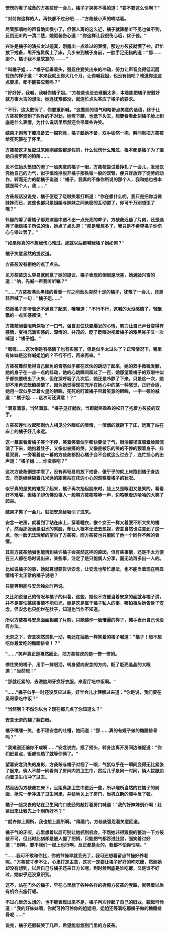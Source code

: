 <link rel="stylesheet" href="../../styles/text.css" />

**愣愣的看了戒备的方莜莜好一会儿，橘子才哭笑不得的道："要不要这么快啊？"**

**"对付你这样的人，再快都不过分吧......"方莜莜小声的嘀咕着。**

**尽管那嘀咕的声音确实很小了，但俩人离的这么近，橘子就算想听不见也做不到，反倒还听的一清二楚，她假装伤心道："你这样让我很伤心哦，优子酱。"**

**兴许是橘子的演技太过逼真，刚露出一点难过的表情，那边方莜莜就慌了神，赶忙放下戒备，甩开拖鞋爬上了床，几步来到橘子身前，一脸手足无措的道："那......那个，橘子我不是故意的------"**

**"叫橘子姐......"橘子低垂着头，强忍住要笑出来的冲动，努力让声音变得低沉而忧伤的样子道："本来我就比你大几个月，让你喊我姐，也没有错吧？难道你连这点要求，都不能答应我吗？"**

**"好好好，我喊，我喊你橘子姐。"方莜莜也没去琢磨太多，本着能把橘子安慰好就万事大吉的想法，她连犹豫都没，就连忙点头答应了橘子的要求。**

**"不行，这太敷衍了，你要重新喊。"这撒娇的语气和略带点笑意的话语，终于让方莜莜察觉到了些许的不对劲，她弯下腰，也低下头去，想要看看此刻橘子脸上到底是什么表情，为什么说话里居然还会带着些许笑。**

**结果才刚弯下腰准备去一探究竟，橘子趁她不备，双手猛然一抱，瞬间就把方莜莜给死死箍在了怀里。**

**方莜莜这才反应过来刚刚那些都是假的，什么忧伤什么难过，根本都是橘子为了骗她自投罗网的陷阱......**

**忍不住抬头愤恨的瞪了一脸笑意的橘子一眼，方莜莜尝试着挣扎了一会儿，发现仅凭她自己的力气，似乎很难挣脱开橘子那铁钳一般的双臂，便只好放弃了徒劳的动作，转而无力的朝橘子说道："橘子，我真的不像你所说的那个人，我和她也根本就是两个人，我......"**

**方莜莜话没说完，橘子便眨了眨眼笑着打断道："你在想什么呢，我只是把你当做妹妹而已，这些也都只是姐姐与妹妹之间亲密的互动罢了，你可千万别想歪了哦？"**

**怀疑的看了看橘子那双漆黑中透不出一点光亮的眸子，方莜莜迟疑了片刻，还是选择了相信橘子所说的话，她点了点头道："那是我想多了，我只是不希望橘子你伤心与难过罢了。"**

**"如果你真的不想我伤心难过，那就以后都喊我橘子姐如何？"**

**橘子笑意盎然的提议道。**

**方莜莜没有拒绝的点了点头。**

**见方莜莜这么容易就同意了她的提议，橘子表现的倒很是欣喜，她满脸兴奋的道："呐，先喊一声我听听嘛？"**

**"......"方莜莜满头黑线的看着一时之间劲头突然十足的橘子，犹豫了一会儿，还是轻声喊了一句："橘子姐......"**

**然而橘子却听着还不满意了起来，嚷嚷道："不行不行，这喊的太没感情了，轻飘飘的一点实感都没。"**

**方莜莜闭着眼睛深吸了一口气，强自忍住快要爆发的心情，努力让自己声音变得有感情，变得充满实感的、深情的、并茂的、眨了眨眼对视着橘子的漆黑眸子又一次喊道："橘子姐。"**

**"嗯嗯......这次倒是有感情了也有实感了，但是似乎太过头了？正常情况下，哪里有妹妹是这样喊姐姐的？不行不行，再来再来。"**

**方莜莜蓦然觉得自己额角的青筋似乎都在欢快的跳动了起来，她的双手微微发颤，她的身子在一点一点的抖动，她的心跳瞬间超过了一百，她那望着橘子的双眼中似乎都快要喷出了火来，但在深呼吸了几次后，她还是冷静了下来，只是这一次，她却不用再去酝酿感情了，因为她觉得现在充斥在她心中的某一种感觉，正好合适，她用一双似乎泛着火星的眼眸，死死的盯着橘子带着笑意的眼眸，一字一顿的喊道："橘子姐......这次可还满意！？"**

**"满意满意，当然满意。"橘子见好就收，当即就笑盈盈的松开了抱着方莜莜的双手。**

**方莜莜连忙收起那副仇人相见分外眼红的表情，一溜烟的就跳下了床，远离了站在床上的橘子好几米远。**

**这一幕直看着橘子笑个不停，笑着笑着似乎都快要岔了气，眼泪都径直顺着脸颊流淌了下来，她抱着肚子，又像似被痛的哭，又像是被乐的笑的不停的颤着身子、抖着双肩，一旁看着这一幕的方莜莜都担心橘子会不会就这么过去了，连忙担心的出声道："橘子姐......你没事吧？"**

**这次方莜莜倒是学乖了，没有再轻易的放下戒备，傻乎乎的就上床跑到橘子身边去，而是继续隔着几米远的距离站在床边小心的观察着橘子的状况。**

**似乎真的是笑的难受了起来，橘子再次抬起脸来时，脸上又是眼泪又是笑的，看着好不难堪，但橘子却仿佛没事人一般朝方莜莜噗哧一声，边咳嗽着边哈哈的大笑了起来。**

**结果才笑了一会儿，就把安念给吸引了进来。**

**安念一进房，就看到了站在床上，穿着睡衣，像个女王一样叉着腰不断大笑的橘子，然而那张满是泪水的笑脸，却让人根本无法去忽视，安念自然也注意到了这一点，他一脸无法理解的望向了方莜莜，而方莜莜也只能回了他一个同样不解的表情。**

**其实方莜莜勉强也能猜到些许橘子会突然这样的原因，但有些事情，还是不太方便在三人都在场时说出来，某些事，注定了是只能俩人分享，而无法再多出一人的。**

**比如说橘子的事，她就算想要告诉安念，让安念也帮忙想法，也不能当着现在明显情绪不太正常的橘子说吧？**

**只能等到能与安念独处时再说。**

**又比如说自己的情况与橘子的纠葛，这些，她也不方便当着安念的面就与橘子讲，并不是害怕某些事情不能见光，而是这是属于橘子私人的事，哪怕事后她告诉了安念，但安念也只能烂在肚子，知道也当作不知道。**

**所以方莜莜与安念面面相觑了片刻，只能装作一脸懵逼的样子，摊手表示自己也没有办法。**

**无奈之下，安念突然灵机一动，朝还在抽筋一样笑着的橘子喊道："橘子！想不想吃你最爱吃的糖醋排骨！？"**

**"......"笑声真正是戛然而止，把方莜莜虎的是一愣一愣的。**

**停住笑的橘子，用手一抹眼泪，转身望向安念的方向，眨了眨亮晶晶的大眼道："当然想！"**

**"那就赶紧的，去洗脸刷牙换好衣服，来客厅吃中饭啊。"**

**"......"橘子似乎一时还没反应过来，好半会儿才理解过来道："你是说，我们要在吴哥家吃中饭？"**

**"当然啊？不然你以为？现在都几点了你知道么？"**

**安念无奈的翻了翻白眼。**

**橘子嘿嘿一笑，也不理安念的吐槽，她问道："那......真的有嫂子做的糖醋排骨吗？"**

**"我难道还骗你不成啊......"安念说完，摇了摇头，转身边离开房间边催促道："你们赶紧点，饭都快熟了就等你俩了。"**

**望着安念消失的身影，方莜莜与橘子对视了一眼，气氛似乎在一瞬间变得无比紧张了起来，俩人不禁一同看向了房间内的卫生巾，然后几乎是同一时间，俩人拔腿边向着卫生巾冲了过去。**

**然而因为方莜莜在床下，且距离那卫生巾更近一些，所以理所当然的在橘子的前面，抢先一步冲进了卫生间里，并猛地关上了房门，当机立断的顺手反了锁。**

**橘子一脸哭丧的站在卫生间门口使劲的敲打着房门喊道："我的好妹妹别介啊！赶紧出来让我先上个厕所好不？"**

**"就许你上厕所，我也想上厕所啊。"隔着门，方莜莜强忍着笑意回道。**

**橘子气的牙咬，心里想着以后可别让她抓到机会，不然她非得狠狠的整治一下方莜莜不可，但此时此刻却是被人握了把柄，只能把气都吞进肚里，强笑着讨好道："别啊。要不我们一起上也行啊，反正都是女的，我都不怕你怕啥。"**

**"......我可不敢和你比，你的节操早就丢光了，我可还想着留点节操好养老呢。"方莜莜寸步不让，心里打定主意，这次一定要让橘子好好的吃吃瘪，然而她却没有想到，以后自己与橘子还来日方长呢，到时候到底是谁吃瘪，又是谁不好过，她似乎还没意识到。**

**这不，站在门外的橘子，早在心里想了各种各样的折腾方莜莜的套路，就等着以后有机会去施行呢。**

**不过心里怎么想的，也不能表现出来不是，橘子再次抄起了自己的旧业，装起可怜道："我的好妹妹啊，你就可怜可怜你的姐姐吧，姐姐还等着吃那嫂子做的糖醋排骨呢......"**

**说完，橘子还假装哭了几声，希望能忽悠到门里的方莜莜。**
